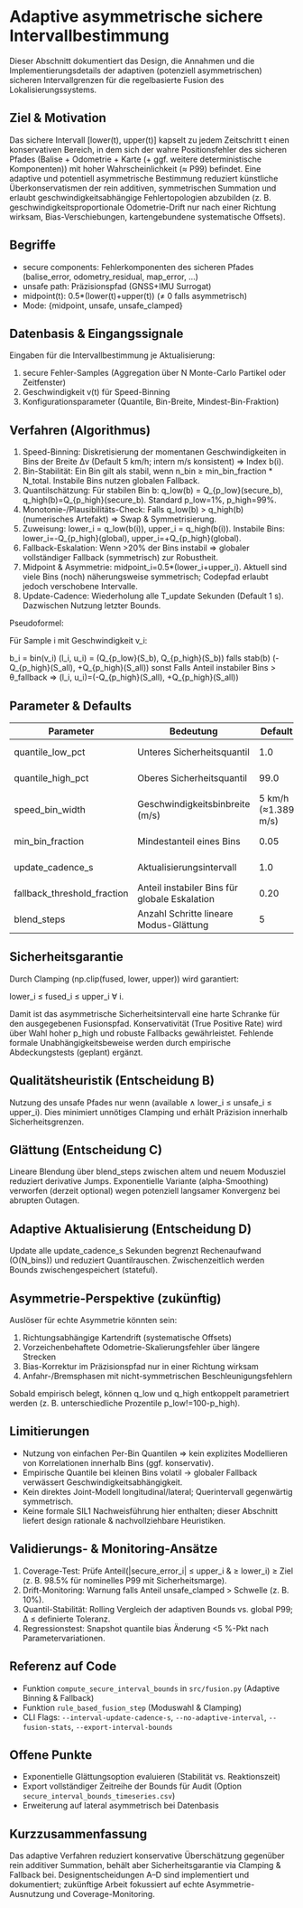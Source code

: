 # Adaptive asymmetrische sichere Intervallbestimmung

Dieser Abschnitt dokumentiert das Design, die Annahmen und die Implementierungsdetails der adaptiven (potenziell asymmetrischen) sicheren Intervallgrenzen für die regelbasierte Fusion des Lokalisierungssystems.

## Ziel & Motivation

Das sichere Intervall [lower(t), upper(t)] kapselt zu jedem Zeitschritt t einen konservativen Bereich, in dem sich der wahre Positionsfehler des sicheren Pfades (Balise + Odometrie + Karte (+ ggf. weitere deterministische Komponenten)) mit hoher Wahrscheinlichkeit (≈ P99) befindet. Eine adaptive und potentiell asymmetrische Bestimmung reduziert künstliche Überkonservatismen der rein additiven, symmetrischen Summation und erlaubt geschwindigkeitsabhängige Fehlertopologien abzubilden (z. B. geschwindigkeitsproportionale Odometrie-Drift nur nach einer Richtung wirksam, Bias-Verschiebungen, kartengebundene systematische Offsets).

## Begriffe

* secure components: Fehlerkomponenten des sicheren Pfades (balise_error, odometry_residual, map_error, ...)
* unsafe path: Präzisionspfad (GNSS+IMU Surrogat)
* midpoint(t): 0.5*(lower(t)+upper(t)) (≠ 0 falls asymmetrisch)
* Mode: {midpoint, unsafe, unsafe_clamped}

## Datenbasis & Eingangssignale

Eingaben für die Intervallbestimmung je Aktualisierung:

1. secure Fehler-Samples (Aggregation über N Monte-Carlo Partikel oder Zeitfenster)
2. Geschwindigkeit v(t) für Speed-Binning
3. Konfigurationsparameter (Quantile, Bin-Breite, Mindest-Bin-Fraktion)

## Verfahren (Algorithmus)

1. Speed-Binning: Diskretisierung der momentanen Geschwindigkeiten in Bins der Breite Δv (Default 5 km/h; intern m/s konsistent) ⇒ Index b(i).
2. Bin-Stabilität: Ein Bin gilt als stabil, wenn n_bin ≥ min_bin_fraction * N_total. Instabile Bins nutzen globalen Fallback.
3. Quantilschätzung: Für stabilen Bin b: q_low(b) = Q_{p_low}(secure_b), q_high(b)=Q_{p_high}(secure_b). Standard p_low=1%, p_high=99%.
4. Monotonie-/Plausibilitäts-Check: Falls q_low(b) > q_high(b) (numerisches Artefakt) ⇒ Swap & Symmetrisierung.
5. Zuweisung: lower_i = q_low(b(i)), upper_i = q_high(b(i)). Instabile Bins: lower_i=-Q_{p_high}(global), upper_i=+Q_{p_high}(global).
6. Fallback-Eskalation: Wenn >20% der Bins instabil ⇒ globaler vollständiger Fallback (symmetrisch) zur Robustheit.
7. Midpoint & Asymmetrie: midpoint_i=0.5*(lower_i+upper_i). Aktuell sind viele Bins (noch) näherungsweise symmetrisch; Codepfad erlaubt jedoch verschobene Intervalle.
8. Update-Cadence: Wiederholung alle T_update Sekunden (Default 1 s). Dazwischen Nutzung letzter Bounds.

Pseudoformel:

Für Sample i mit Geschwindigkeit v_i:

  b_i = bin(v_i)
  (l_i, u_i) =
    (Q_{p_low}(S_b), Q_{p_high}(S_b)) falls stab(b)
    (-Q_{p_high}(S_all), +Q_{p_high}(S_all)) sonst
  Falls Anteil instabiler Bins > θ_fallback ⇒ (l_i, u_i)=(-Q_{p_high}(S_all), +Q_{p_high}(S_all))

## Parameter & Defaults

| Parameter | Bedeutung | Default | Einfluss |
|-----------|-----------|---------|----------|
| quantile_low_pct | Unteres Sicherheitsquantil | 1.0 | Steuert Untergrenze; kleinere Werte ⇒ breiter |
| quantile_high_pct| Oberes Sicherheitsquantil | 99.0 | Tail-Abdeckung; höhere Werte ⇒ breiter |
| speed_bin_width  | Geschwindigkeitsbinbreite (m/s) | 5 km/h (≈1.389 m/s) | Feinheit Geschwindigkeitsabhängigkeit |
| min_bin_fraction | Mindestanteil eines Bins | 0.05 | Robustheit gegen spärliche Bins |
| update_cadence_s | Aktualisierungsintervall | 1.0 | Reaktionsgeschwindigkeit vs. Varianz |
| fallback_threshold_fraction | Anteil instabiler Bins für globale Eskalation | 0.20 | Stabilitäts/Güte-Kompromiss |
| blend_steps | Anzahl Schritte lineare Modus-Glättung | 5 | Übergangsglättung, reduziert Sprünge |

## Sicherheitsgarantie

Durch Clamping (np.clip(fused, lower, upper)) wird garantiert:

  lower_i ≤ fused_i ≤ upper_i  ∀ i.

Damit ist das asymmetrische Sicherheitsintervall eine harte Schranke für den ausgegebenen Fusionspfad. Konservativität (True Positive Rate) wird über Wahl hoher p_high und robuste Fallbacks gewährleistet. Fehlende formale Unabhängigkeitsbeweise werden durch empirische Abdeckungstests (geplant) ergänzt.

## Qualitätsheuristik (Entscheidung B)

Nutzung des unsafe Pfades nur wenn (available ∧ lower_i ≤ unsafe_i ≤ upper_i). Dies minimiert unnötiges Clamping und erhält Präzision innerhalb Sicherheitsgrenzen.

## Glättung (Entscheidung C)

Lineare Blendung über blend_steps zwischen altem und neuem Modusziel reduziert derivative Jumps. Exponentielle Variante (alpha-Smoothing) verworfen (derzeit optional) wegen potenziell langsamer Konvergenz bei abrupten Outagen.

## Adaptive Aktualisierung (Entscheidung D)

Update alle update_cadence_s Sekunden begrenzt Rechenaufwand (O(N_bins)) und reduziert Quantilrauschen. Zwischenzeitlich werden Bounds zwischengespeichert (stateful).

## Asymmetrie-Perspektive (zukünftig)

Auslöser für echte Asymmetrie könnten sein:

1. Richtungsabhängige Kartendrift (systematische Offsets)
2. Vorzeichenbehaftete Odometrie-Skalierungsfehler über längere Strecken
3. Bias-Korrektur im Präzisionspfad nur in einer Richtung wirksam
4. Anfahr-/Bremsphasen mit nicht-symmetrischen Beschleunigungsfehlern

Sobald empirisch belegt, können q_low und q_high entkoppelt parametriert werden (z. B. unterschiedliche Prozentile p_low!=100-p_high).

## Limitierungen

* Nutzung von einfachen Per-Bin Quantilen ⇒ kein explizites Modellieren von Korrelationen innerhalb Bins (ggf. konservativ).
* Empirische Quantile bei kleinen Bins volatil → globaler Fallback verwässert Geschwindigkeitsabhängigkeit.
* Kein direktes Joint-Modell longitudinal/lateral; Querintervall gegenwärtig symmetrisch.
* Keine formale SIL1 Nachweisführung hier enthalten; dieser Abschnitt liefert design rationale & nachvollziehbare Heuristiken.

## Validierungs- & Monitoring-Ansätze

1. Coverage-Test: Prüfe Anteil(|secure_error_i| ≤ upper_i & ≥ lower_i) ≥ Ziel (z. B. 98.5% für nominelles P99 mit Sicherheitsmarge).
2. Drift-Monitoring: Warnung falls Anteil unsafe_clamped > Schwelle (z. B. 10%).
3. Quantil-Stabilität: Rolling Vergleich der adaptiven Bounds vs. global P99; Δ ≤ definierte Toleranz.
4. Regressionstest: Snapshot quantile bias Änderung <5 %-Pkt nach Parametervariationen.

## Referenz auf Code

* Funktion `compute_secure_interval_bounds` in `src/fusion.py` (Adaptive Binning & Fallback)
* Funktion `rule_based_fusion_step` (Moduswahl & Clamping)
* CLI Flags: `--interval-update-cadence-s`, `--no-adaptive-interval`, `--fusion-stats`, `--export-interval-bounds`

## Offene Punkte

* Exponentielle Glättungsoption evaluieren (Stabilität vs. Reaktionszeit)
* Export vollständiger Zeitreihe der Bounds für Audit (Option `secure_interval_bounds_timeseries.csv`)
* Erweiterung auf lateral asymmetrisch bei Datenbasis

## Kurzzusammenfassung

Das adaptive Verfahren reduziert konservative Überschätzung gegenüber rein additiver Summation, behält aber Sicherheitsgarantie via Clamping & Fallback bei. Designentscheidungen A–D sind implementiert und dokumentiert; zukünftige Arbeit fokussiert auf echte Asymmetrie-Ausnutzung und Coverage-Monitoring.
